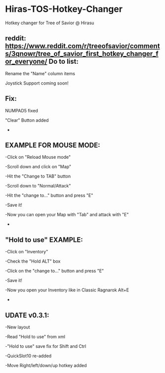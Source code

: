 # Hiras-TOS-Hotkey-Changer
Hotkey changer for Tree of Savior @ Hirasu

reddit: https://www.reddit.com/r/treeofsavior/comments/3qnowr/tree_of_savior_first_hotkey_changer_for_everyone/
Do to list:
-
Rename the "Name" column items

Joystick Support coming soon!

Fix:
-
NUMPAD5 fixed

"Clear" Button added

-
EXAMPLE FOR MOUSE MODE:
-
-Click on "Reload Mouse mode"

-Scroll down and click on "Map"

-Hit the "Change to TAB" button 

-Scroll down to "Normal/Attack"

-Hit the "change to..." button and press "E"

-Save it!

-Now you can open your Map with "Tab" and attack with "E"


-
"Hold to use" EXAMPLE:
-
-Click on "Inventory"

-Check the "Hold ALT" box

-Click on the "change to..." button and press "E"

-Save it!

-Now you open your Inventory like in Classic Ragnarok Alt+E

-
UDATE v0.3.1:
-
-New layout

-Read "Hold to use" from xml

-"Hold to use" save fix for Shift and Ctrl

-QuickSlot10 re-added

-Move Right/left/down/up hotkey added
